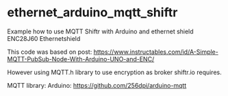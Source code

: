 # ethernet_arduino_mqtt_shiftr
Example how to use MQTT Shiftr with Arduino and ethernet shield ENC28J60 Ethernetshield

This code was based on post: https://www.instructables.com/id/A-Simple-MQTT-PubSub-Node-With-Arduino-UNO-and-ENC/

However using MQTT.h library to use encryption as broker shiftr.io requires.

MQTT library: Arduino: https://github.com/256dpi/arduino-mqtt
